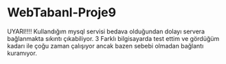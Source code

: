 # WebTabanl-Proje9
UYARI!!!!
Kullandığım mysql servisi bedava olduğundan dolayı servera bağlanmakta sıkıntı çıkabiliyor. 3 Farklı bilgisayarda test ettim ve gördüğüm kadarı ile çoğu zaman çalışıyor ancak bazen sebebi olmadan bağlantı kuramıyor.
